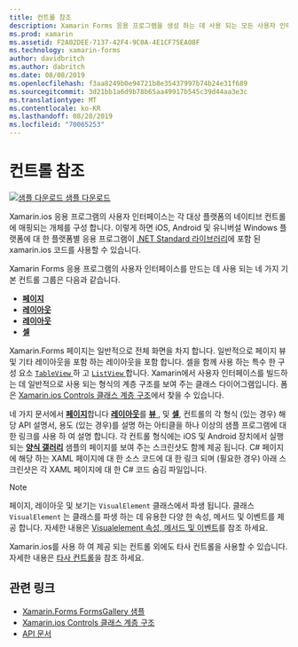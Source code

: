 ```yaml
---
title: 컨트롤 참조
description: Xamarin Forms 응용 프로그램을 생성 하는 데 사용 되는 모든 사용자 인터페이스 요소에 대 한 설명입니다. 이 문서에서는 Xamarin.Forms 응용 프로그램의 사용자 인터페이스를 구성 하는 컨트롤 그룹을 나열 합니다.
ms.prod: xamarin
ms.assetid: F2A02DEE-7137-42F4-9C0A-4E1CF75EA08F
ms.technology: xamarin-forms
author: davidbritch
ms.author: dabritch
ms.date: 08/08/2019
ms.openlocfilehash: f3aa8249b0e94721b8e35437997b74b24e31f689
ms.sourcegitcommit: 3d21bb1a6d9b78b65aa49917b545c39d44aa3e3c
ms.translationtype: MT
ms.contentlocale: ko-KR
ms.lasthandoff: 08/28/2019
ms.locfileid: "70065253"
---
```

# <a name="controls-reference"></a>컨트롤 참조

[![샘플 다운로드](~/media/shared/download.png) 샘플 다운로드](https://docs.microsoft.com/samples/xamarin/xamarin-forms-samples/formsgallery/)

Xamarin.ios 응용 프로그램의 사용자 인터페이스는 각 대상 플랫폼의 네이티브 컨트롤에 매핑되는 개체를 구성 합니다. 이렇게 하면 iOS, Android 및 유니버설 Windows 플랫폼에 대 한 플랫폼별 응용 프로그램이 [.NET Standard 라이브러리](~/cross-platform/app-fundamentals/net-standard.md)에 포함 된 xamarin.ios 코드를 사용할 수 있습니다.

Xamarin Forms 응용 프로그램의 사용자 인터페이스를 만드는 데 사용 되는 네 가지 기본 컨트롤 그룹은 다음과 같습니다.

- [**페이지**](pages.md)
- [**레이아웃**](layouts.md)
- [**레이아웃**](views.md)
- [**셀**](cells.md)

Xamarin.Forms 페이지는 일반적으로 전체 화면을 차지 합니다. 일반적으로 페이지 뷰 및 기타 레이아웃을 포함 하는 레이아웃을 포함 합니다. 셀을 함께 사용 하는 특수 한 구성 요소 [ `TableView` ](views.md#tableView) 하 고 [ `ListView` ](views.md#listView)합니다. Xamarin에서 사용자 인터페이스를 빌드하는 데 일반적으로 사용 되는 형식의 계층 구조를 보여 주는 클래스 다이어그램입니다. 폼은 [Xamarin.ios Controls 클래스 계층 구조](~/xamarin-forms/internals/class-hierarchy.md)에서 찾을 수 있습니다.

네 가지 문서에서 [ **페이지**](pages.md)합니다 [ **레이아웃**](layouts.md)를 [ **뷰** ](views.md), 및 [ **셀**](cells.md), 컨트롤의 각 형식 (있는 경우) 해당 API 설명서, 용도 (있는 경우)를 설명 하는 아티클을 하나 이상의 샘플 프로그램에 대 한 링크를 사용 하 여 설명 합니다. 각 컨트롤 형식에는 iOS 및 Android 장치에서 실행 되는 [**양식 갤러리**](https://docs.microsoft.com/samples/xamarin/xamarin-forms-samples/formsgallery) 샘플의 페이지를 보여 주는 스크린샷도 함께 제공 됩니다. C# 페이지에 해당 하는 XAML 페이지에 대 한 소스 코드에 대 한 링크 되며 (필요한 경우) 아래 스크린샷은 각 XAML 페이지에 대 한 C# 코드 숨김 파일입니다.

> [!NOTE]
> 페이지, 레이아웃 및 보기는 `VisualElement` 클래스에서 파생 됩니다. 클래스 `VisualElement` 는 클래스를 파생 하는 데 유용한 다양 한 속성, 메서드 및 이벤트를 제공 합니다. 자세한 내용은 [Visualelement 속성, 메서드 및 이벤트](common-properties.md)를 참조 하세요.

Xamarin.ios를 사용 하 여 제공 되는 컨트롤 외에도 타사 컨트롤을 사용할 수 있습니다. 자세한 내용은 [타사 컨트롤](thirdparty.md)을 참조 하세요.

## <a name="related-links"></a>관련 링크

- [Xamarin.Forms FormsGallery 샘플](https://docs.microsoft.com/samples/xamarin/xamarin-forms-samples/formsgallery)
- [Xamarin.ios Controls 클래스 계층 구조](~/xamarin-forms/internals/class-hierarchy.md)
- [API 문서](https://docs.microsoft.com/dotnet/api/xamarin.forms?view=xamarin-forms)
